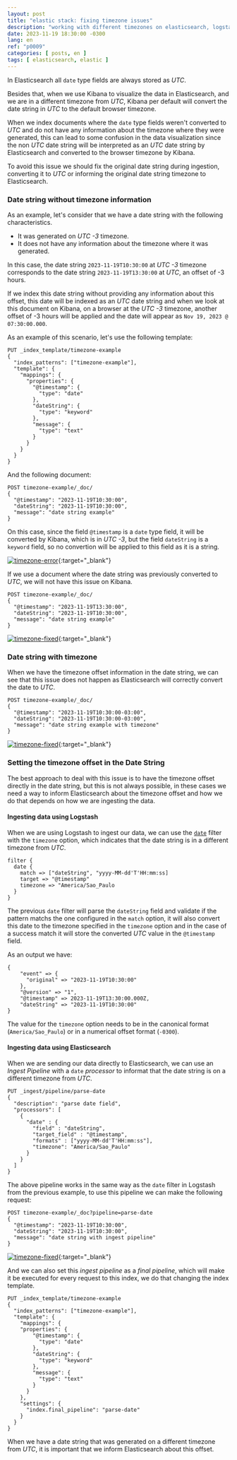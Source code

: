 ```yaml
---
layout: post
title: "elastic stack: fixing timezone issues"
description: "working with different timezones on elasticsearch, logstash and kibana and fixing timezone issues, date offset"
date: 2023-11-19 18:30:00 -0300
lang: en
ref: "p0009"
categories: [ posts, en ]
tags: [ elasticsearch, elastic ]
---
```

In Elasticsearch all `date` type fields are always stored as _UTC_.

Besides that, when we use Kibana to visualize the data in Elasticsearch, and we are in a different timezone from _UTC_, Kibana per default will convert the date string in _UTC_ to the default browser timezone.

When we index documents where the `date` type fields weren't converted to _UTC_ and do not have any information about the timezone where they were generated, this can lead to some confusion in the data visualization since the non _UTC_ date string will be interpreted as an _UTC_ date string by Elasticsearch and converted to the browser timezone by Kibana.

To avoid this issue we should fix the original date string during ingestion, converting it to _UTC_ or informing the original date string timezone to Elasticsearch.

### Date string without timezone information

As an example, let's consider that we have a date string with the following characteristics.

- It was generated on _UTC -3_ timezone.
- It does not have any information about the timezone where it was generated.

In this case, the date string `2023-11-19T10:30:00` at _UTC -3_ timezone corresponds to the date string `2023-11-19T13:30:00` at _UTC_, an offset of -3 hours.

If we index this date string without providing any information about this offset, this date will be indexed as an _UTC_ date string and when we look at this document on Kibana, on a browser at the _UTC -3_ timezone, another offset of -3 hours will be applied and the date will appear as `Nov 19, 2023 @ 07:30:00.000`.


As an example of this scenario, let's use the following template:

```
PUT _index_template/timezone-example
{
  "index_patterns": ["timezone-example"],
  "template": {
    "mappings": {
      "properties": {
        "@timestamp": {
          "type": "date"
        },
        "dateString": {
          "type": "keyword"
        },
        "message": {
          "type": "text"
        }
      }
    }
  }
}
```

And the following document:

```
POST timezone-example/_doc/
{
  "@timestamp": "2023-11-19T10:30:00",
  "dateString": "2023-11-19T10:30:00",
  "message": "date string example"
}
```

On this case, since the field `@timestamp` is a `date` type field, it will be converted by Kibana, which is in _UTC -3_, but the field `dateString` is a `keyword` field, so no convertion will be applied to this field as it is a string.

[![timezone-error](/img/posts/0009/0009-01.png)](/img/posts/0009/0009-01.png){:target="_blank"}

If we use a document where the date string was previously converted to _UTC_, we will not have this issue on Kibana.

```
POST timezone-example/_doc/
{
  "@timestamp": "2023-11-19T13:30:00",
  "dateString": "2023-11-19T10:30:00",
  "message": "date string example"
}
```

[![timezone-fixed](/img/posts/0009/0009-02.png)](/img/posts/0009/0009-02.png){:target="_blank"}

### Date string with timezone

When we have the timezone offset information in the date string, we can see that this issue does not happen as Elasticsearch will correctly convert the date to _UTC_.

```
POST timezone-example/_doc/
{
  "@timestamp": "2023-11-19T10:30:00-03:00",
  "dateString": "2023-11-19T10:30:00-03:00",
  "message": "date string example with timezone"
}
```

[![timezone-fixed](/img/posts/0009/0009-03.png)](/img/posts/0009/0009-03.png){:target="_blank"}

### Setting the timezone offset in the Date String

The best approach to deal with this issue is to have the timezone offset directly in the date string, but this is not always possible, in these cases we need a way to inform Elasticsearch about the timezone offset and how we do that depends on how we are ingesting the data.


#### Ingesting data using Logstash

When we are using Logstash to ingest our data, we can use the [`date`](https://www.elastic.co/guide/en/logstash/current/plugins-filters-date.html) filter with the `timezone` option, which indicates that the date string is in a different timezone from _UTC_.

```
filter {
  date {
    match => ["dateString", "yyyy-MM-dd'T'HH:mm:ss]
    target => "@timestamp"
    timezone => "America/Sao_Paulo
  }
}
```

The previous `date` filter will parse the `dateString` field and validate if the pattern matchs the one configured in the `match` option, it will also convert this date to the timezone specified in the `timezone` option and in the case of a success match it will store the converted _UTC_ value in the `@timestamp` field.

As an output we have:

```
{
    "event" => {
      "original" => "2023-11-19T10:30:00"
    },
    "@version" => "1",
    "@timestamp" => 2023-11-19T13:30:00.000Z,
    "dateString" => "2023-11-19T10:30:00"
}

```

The value for the `timezone` option needs to be in the canonical format (`America/Sao_Paulo`) or in a numerical offset format (`-0300`).

#### Ingesting data using Elasticsearch

When we are sending our data directly to Elasticsearch, we can use an _Ingest Pipeline_ with a `date` _processor_ to informat that the date string is on a different timezone from _UTC_.

```
PUT _ingest/pipeline/parse-date
{
  "description": "parse date field",
  "processors": [
    {
      "date" : {
        "field" : "dateString",
        "target_field" : "@timestamp",
        "formats" : ["yyyy-MM-dd'T'HH:mm:ss"],
        "timezone": "America/Sao_Paulo"
      }
    }
  ]
}
```

The above pipeline works in the same way as the `date` filter in Logstash from the previous example, to use this pipeline we can make the following request:

```
POST timezone-example/_doc?pipeline=parse-date
{
  "@timestamp": "2023-11-19T10:30:00",
  "dateString": "2023-11-19T10:30:00",
  "message": "date string with ingest pipeline"
}
```

[![timezone-fixed](/img/posts/0009/0009-04.png)](/img/posts/0009/0009-04.png){:target="_blank"}

And we can also set this _ingest pipeline_ as a _final pipeline_, which will make it be executed for every request to this index, we do that changing the index template.

```
PUT _index_template/timezone-example
{
  "index_patterns": ["timezone-example"],
  "template": {
    "mappings": {
    "properties": {
        "@timestamp": {
          "type": "date"
        },
        "dateString": {
          "type": "keyword"
        },
        "message": {
          "type": "text"
        }
      }
    },
    "settings": {
      "index.final_pipeline": "parse-date"
    }
  }
}
```

When we have a date string that was generated on a different timezone from _UTC_, it is important that we inform Elasticsearch about this offset.